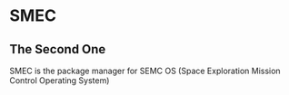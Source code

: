 # SMEC
## The Second One
SMEC is the package manager for SEMC OS (Space Exploration Mission Control Operating System)
